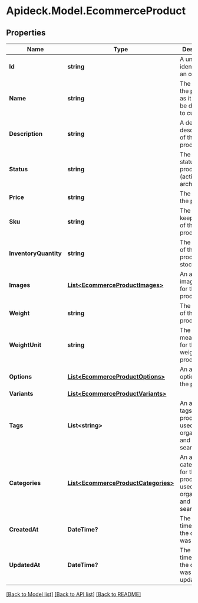 # Apideck.Model.EcommerceProduct

## Properties

Name | Type | Description | Notes
------------ | ------------- | ------------- | -------------
**Id** | **string** | A unique identifier for an object. | [readonly] 
**Name** | **string** | The name of the product as it should be displayed to customers. | [optional] 
**Description** | **string** | A detailed description of the product. | [optional] 
**Status** | **string** | The current status of the product (active or archived). | [optional] 
**Price** | **string** | The price of the product. | [optional] 
**Sku** | **string** | The stock keeping unit of the product. | [optional] 
**InventoryQuantity** | **string** | The quantity of the product in stock. | [optional] 
**Images** | [**List&lt;EcommerceProductImages&gt;**](EcommerceProductImages.md) | An array of image URLs for the product. | [optional] 
**Weight** | **string** | The weight of the product. | [optional] 
**WeightUnit** | **string** | The unit of measurement for the weight of the product. | [optional] 
**Options** | [**List&lt;EcommerceProductOptions&gt;**](EcommerceProductOptions.md) | An array of options for the product. | [optional] 
**Variants** | [**List&lt;EcommerceProductVariants&gt;**](EcommerceProductVariants.md) |  | [optional] 
**Tags** | **List&lt;string&gt;** | An array of tags for the product, used for organization and searching. | [optional] 
**Categories** | [**List&lt;EcommerceProductCategories&gt;**](EcommerceProductCategories.md) | An array of categories for the product, used for organization and searching. | [optional] 
**CreatedAt** | **DateTime?** | The date and time when the object was created. | [optional] [readonly] 
**UpdatedAt** | **DateTime?** | The date and time when the object was last updated. | [optional] [readonly] 

[[Back to Model list]](../README.md#documentation-for-models) [[Back to API list]](../README.md#documentation-for-api-endpoints) [[Back to README]](../README.md)

